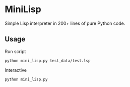 # MiniLisp

Simple Lisp interpreter in 200+ lines of pure Python code.


## Usage

Run script

```shell
python mini_lisp.py test_data/test.lsp
```

Interactive

```shell
python mini_lisp.py
```
